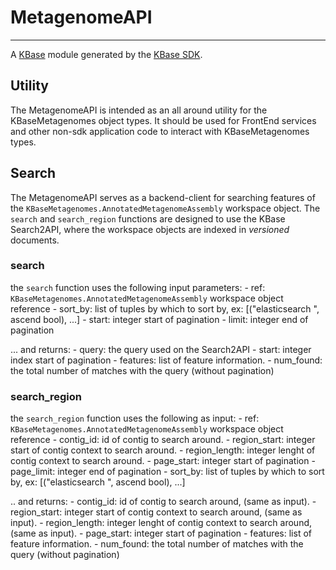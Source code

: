 
# MetagenomeAPI
---

A [KBase](https://kbase.us) module generated by the [KBase SDK](https://github.com/kbase/kb_sdk).


## Utility

The MetagenomeAPI is intended as an all around utility for the KBaseMetagenomes object types. It should be used for FrontEnd services and other non-sdk application code to interact with KBaseMetagenomes types.

## Search

The MetagenomeAPI serves as a backend-client for searching features of the `KBaseMetagenomes.AnnotatedMetagenomeAssembly` workspace object. The `search` and `search_region` functions are designed to use the KBase Search2API, where the workspace objects are indexed in _versioned_ documents.

### search
the `search` function uses the following input parameters:
	- ref: `KBaseMetagenomes.AnnotatedMetagenomeAssembly` workspace object reference
    - sort_by: list of tuples by which to sort by, ex: [("elasticsearch ", ascend bool), ...]
    - start: integer start of pagination
    - limit: integer end of pagination

... and returns:
    - query: the query used on the Search2API
    - start: integer index start of pagination
    - features: list of feature information.
    - num_found: the total number of matches with the query (without pagination)


### search_region
the `search_region` function uses the following as input:
	- ref: `KBaseMetagenomes.AnnotatedMetagenomeAssembly` workspace object reference
    - contig_id: id of contig to search around.
    - region_start: integer start of contig context to search around.
    - region_length: integer lenght of contig context to search around.
    - page_start: integer start of pagination
    - page_limit: integer end of pagination
    - sort_by: list of tuples by which to sort by, ex: [("elasticsearch ", ascend bool), ...]

.. and returns:
    - contig_id: id of contig to search around, (same as input).
    - region_start: integer start of contig context to search around, (same as input).
    - region_length: integer lenght of contig context to search around, (same as input).
    - page_start: integer start of pagination
    - features: list of feature information.
    - num_found: the total number of matches with the query (without pagination)
